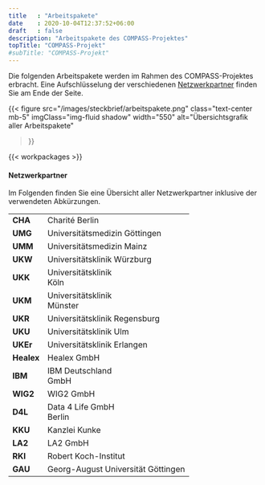 ```yaml
---
title   : "Arbeitspakete"
date    : 2020-10-04T12:37:52+06:00
draft   : false
description: "Arbeitspakete des COMPASS-Projektes"
topTitle: "COMPASS-Projekt"
#subTitle: "COMPASS-Projekt"
---
```


Die folgenden Arbeitspakete werden im Rahmen des COMPASS-Projektes erbracht. Eine Aufschlüsselung der verschiedenen [Netzwerkpartner](#netzwerkpartner) finden Sie am Ende der Seite.

{{< figure 
        src="/images/steckbrief/arbeitspakete.png" 
        class="text-center mb-5"
        imgClass="img-fluid shadow"
        width="550"
        alt="Übersichtsgrafik aller Arbeitspakete"
>}}


{{< workpackages >}}


#### Netzwerkpartner

Im Folgenden finden Sie eine Übersicht aller Netzwerkpartner inklusive der verwendeten Abkürzungen.


|  |                    |
| --------------- | ---------------------------------- |
| **CHA**         | Charité Berlin                     |
| **UMG**         | Universitätsmedizin Göttingen      |
| **UMM**         | Universitätsmedizin Mainz          |
| **UKW**         | Universitätsklinik Würzburg        |
| **UKK**         | Universitätsklinik <br>Köln        |
| **UKM**         | Universitätsklinik <br>Münster     |
| **UKR**         | Universitätsklinik Regensburg      |
| **UKU**         | Universitätsklinik Ulm             |
| **UKEr**        | Universitätsklinik Erlangen        |
| **Healex**      | Healex GmbH                        |
| **IBM**         | IBM Deutschland <br>GmbH           |
| **WIG2**        | WIG2 GmbH                          |
| **D4L**         | Data 4 Life GmbH <br>Berlin        |
| **KKU**         | Kanzlei Kunke                      |
| **LA2**         | LA2 GmbH                           |
| **RKI**         | Robert Koch-Institut               |
| **GAU**         | Georg-August Universität Göttingen |